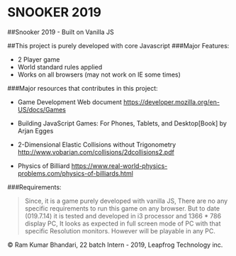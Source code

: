 # SNOOKER 2019
##Snooker 2019 - Built on Vanilla JS

##This project is purely developed with core Javascript
###Major Features:
* 2 Player game 
* World standard rules applied
* Works on all browsers (may not work on IE some times)

###Major resources that contributes in this project:
  * Game Development Web document
    https://developer.mozilla.org/en-US/docs/Games
    
  * Building JavaScript Games: For Phones, Tablets, and Desktop[Book] by Arjan Egges
  
  * 2-Dimensional Elastic Collisions without Trigonometry 
    http://www.vobarian.com/collisions/2dcollisions2.pdf
    
  * Physics of Billiard
    https://www.real-world-physics-problems.com/physics-of-billiards.html
    
###Requirements:
>Since, it is a game purely developed with vanilla JS, There are no any specific requirements to run this game on any browser. But
>to date (019.7.14) it is tested and developed in i3 processor and 1366 * 786 display PC, It looks as expected in full screen mode
>of PC with that specific Resolution monitors. However will be playable in any PC.

:copyright: Ram Kumar Bhandari, 22 batch Intern - 2019, Leapfrog Technology inc. 
